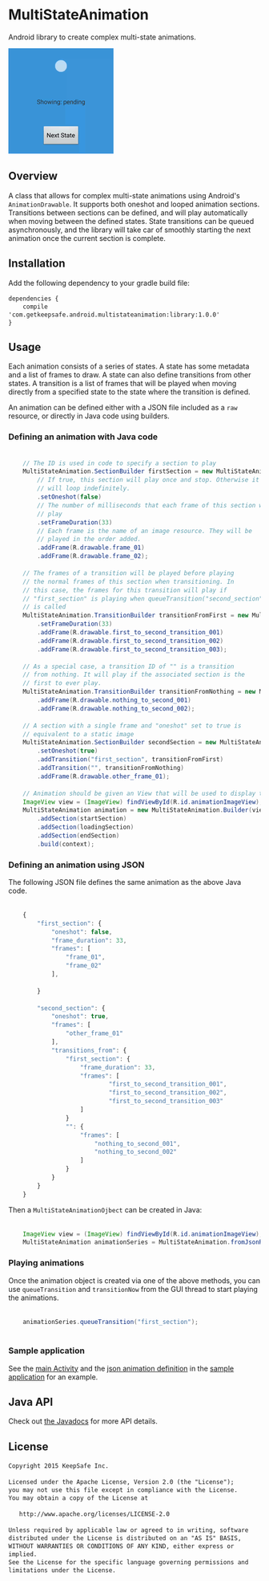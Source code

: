 # MultiStateAnimation

Android library to create complex multi-state animations.

![Demo animation](docs/images/demo_1.gif)

## Overview

A class that allows for complex multi-state animations using Android's
`AnimationDrawable`. It supports both oneshot and looped animation sections.
Transitions between sections can be defined, and will play automatically when
moving between the defined states. State transitions can be queued
asynchronously, and the library will take car of smoothly starting the next
animation once the current section is complete.

## Installation

Add the following dependency to your gradle build file:

    dependencies {  
        compile 'com.getkeepsafe.android.multistateanimation:library:1.0.0'
    }

## Usage
Each animation consists of a series of states. A state has some metadata and a list
of frames to draw. A state can also define transitions from other states. A
transition is a list of frames that will be played when moving directly from a
specified state to the state where the transition is defined.

An animation can be defined either with a JSON file included as a `raw` resource, 
or directly in Java code using builders.

### Defining an animation with Java code

```java

    // The ID is used in code to specify a section to play
    MultiStateAnimation.SectionBuilder firstSection = new MultiStateAnimation.SectionBuilder("first_section")
        // If true, this section will play once and stop. Otherwise it
        // will loop indefinitely.
        .setOneshot(false)
        // The number of milliseconds that each frame of this section will
        // play
        .setFrameDuration(33)
        // Each frame is the name of an image resource. They will be
        // played in the order added.
        .addFrame(R.drawable.frame_01)
        .addFrame(R.drawable.frame_02);

    // The frames of a transition will be played before playing
    // the normal frames of this section when transitioning. In
    // this case, the frames for this transition will play if
    // "first_section" is playing when queueTransition("second_section") 
    // is called
    MultiStateAnimation.TransitionBuilder transitionFromFirst = new MultiStateAnimation.TransitionBuilder()
        .setFrameDuration(33)
        .addFrame(R.drawable.first_to_second_transition_001)
        .addFrame(R.drawable.first_to_second_transition_002)
        .addFrame(R.drawable.first_to_second_transition_003);

    // As a special case, a transition ID of "" is a transition
    // from nothing. It will play if the associated section is the
    // first to ever play.
    MultiStateAnimation.TransitionBuilder transitionFromNothing = new MultiStateAnimation.TransitionBuilder()
        .addFrame(R.drawable.nothing_to_second_001)
        .addFrame(R.drawable.nothing_to_second_002);

    // A section with a single frame and "oneshot" set to true is
    // equivalent to a static image
    MultiStateAnimation.SectionBuilder secondSection = new MultiStateAnimation.SectionBuilder("second_section")
        .setOneshot(true)
        .addTransition("first_section", transitionFromFirst)
        .addTransition("", transitionFromNothing)
        .addFrame(R.drawable.other_frame_01);

    // Animation should be given an View that will be used to display the animation.
    ImageView view = (ImageView) findViewById(R.id.animationImageView);
    MultiStateAnimation animation = new MultiStateAnimation.Builder(view)
        .addSection(startSection)
        .addSection(loadingSection)
        .addSection(endSection)
        .build(context);

```

### Defining an animation using JSON

The following JSON file defines the same animation as the above Java code.

```javascript

    {
        "first_section": { 
            "oneshot": false, 
            "frame_duration": 33, 
            "frames": [
                "frame_01",
                "frame_02"
            ],
    
        }
    
        "second_section": {
            "oneshot": true,
            "frames": [
                "other_frame_01"
            ],
            "transitions_from": {
                "first_section": {
                    "frame_duration": 33,
                    "frames": [
                            "first_to_second_transition_001",
                            "first_to_second_transition_002",
                            "first_to_second_transition_003"
                    ]
                }
                "": {
                    "frames": [
                        "nothing_to_second_001",
                        "nothing_to_second_002"
                    ]
                }
            }
        }
    }

```

Then a `MultiStateAnimationOjbect` can be created in Java:

```java

    ImageView view = (ImageView) findViewById(R.id.animationImageView);
    MultiStateAnimation animationSeries = MultiStateAnimation.fromJsonResource(context, view, R.raw.sample_animation);

```

### Playing animations

Once the animation object is created via one of the above methods, you can use `queueTransition` and `transitionNow` 
from the GUI thread to start playing the animations.

```java

    animationSeries.queueTransition("first_section");
    
```

### Sample application

See the [main Activity](samples/src/main/java/com/getkeepsafe/android/multistateanimation/samples/ThreeStateSampleActivity.java) and the [json animation definition](samples/res/raw/sample_animation.json)
 in the [sample application](samples/) for an example.

## Java API

Check out [the Javadocs](http://keepsafe.github.io/MultiStateAnimation/) for more API details.

## License

    Copyright 2015 KeepSafe Inc.

    Licensed under the Apache License, Version 2.0 (the "License");
    you may not use this file except in compliance with the License.
    You may obtain a copy of the License at

       http://www.apache.org/licenses/LICENSE-2.0

    Unless required by applicable law or agreed to in writing, software
    distributed under the License is distributed on an "AS IS" BASIS,
    WITHOUT WARRANTIES OR CONDITIONS OF ANY KIND, either express or implied.
    See the License for the specific language governing permissions and
    limitations under the License.
